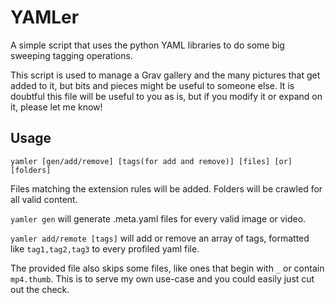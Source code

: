 # YAMLer

A simple script that uses the python YAML libraries to do some big sweeping tagging operations.

This script is used to manage a Grav gallery and the many pictures that get added to it, but bits and pieces might be useful to someone else. It is doubtful this file will be useful to you as is, but if you modify it or expand on it, please let me know!

## Usage

`yamler [gen/add/remove] [tags(for add and remove)] [files] [or] [folders]`

Files matching the extension rules will be added. Folders will be crawled for all valid content.

`yamler gen` will generate .meta.yaml files for every valid image or video.

`yamler add/remote [tags]` will add or remove an array of tags, formatted like `tag1,tag2,tag3` to every profiled yaml file.

The provided file also skips some files, like ones that begin with `_` or contain `mp4.thumb`. This is to serve my own use-case and you could easily just cut out the check.